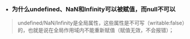 
* ### 为什么undefined、NaN和Infinity可以被赋值，而null不可以
> undefined/NaN/Infinity是全局属性，这些属性是不可写（writable:false）的，也就是说在全局作用域内不能重新赋值（赋值无效，不会报错）；
